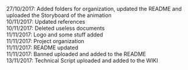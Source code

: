 27/10/2017: Added folders for organization, updated the README and uploaded the Storyboard of the animation <br>
10/11/2017: Updated references <br>
10/11/2017: Deleted useless documents <br>
11/11/2017: Logo and some stuff added <br>
11/11/2017: Project organization <br>
11/11/2017: README updated <br>
11/11/2017: Banned uploaded and added to the README <br>
13/11/2017: Technical Script uploaded and added to the WIKI <br>
